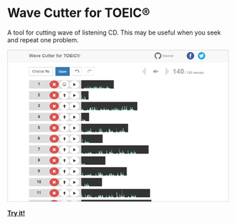 # Wave Cutter for TOEIC&reg;

A tool for cutting wave of listening CD. This may be useful when you seek and repeat one problem.

<img width="600px" src="./wc4t-screen.png">

**[Try it!](http://jinjor.github.io/wave-cutter-for-toeic)**
